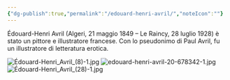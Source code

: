 ```yaml
---
{"dg-publish":true,"permalink":"/edouard-henri-avril/","noteIcon":""}
---
```


Édouard-Henri Avril (Algeri, 21 maggio 1849 – Le Raincy, 28 luglio 1928) è stato un pittore e illustratore francese. Con lo pseudonimo di Paul Avril, fu un illustratore di letteratura erotica.


![Édouard-Henri_Avril_(8)-1.jpg](/img/user/%C3%89douard-Henri_Avril_(8)-1.jpg)
![edouard-henri-avril-20-678342-1.jpg](/img/user/edouard-henri-avril-20-678342-1.jpg)
![Édouard-Henri_Avril_(28)-1.jpg](/img/user/%C3%89douard-Henri_Avril_(28)-1.jpg)
